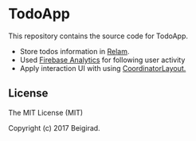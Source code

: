 # TodoApp

This repository contains the source code for TodoApp.

<ul>
<li>Store todos information in <a href="https://realm.io/">Relam</a>.</li>
<li>Used <a href="https://firebase.google.com/docs/analytics/">Firebase Analytics</a> for following user activity</li>
<li>Apply interaction UI with using <a href="https://developer.android.com/reference/android/support/design/widget/CoordinatorLayout.html">CoordinatorLayout.</a>
</ul>

<h2>License</h2>

The MIT License (MIT)

Copyright (c) 2017 Beigirad.
